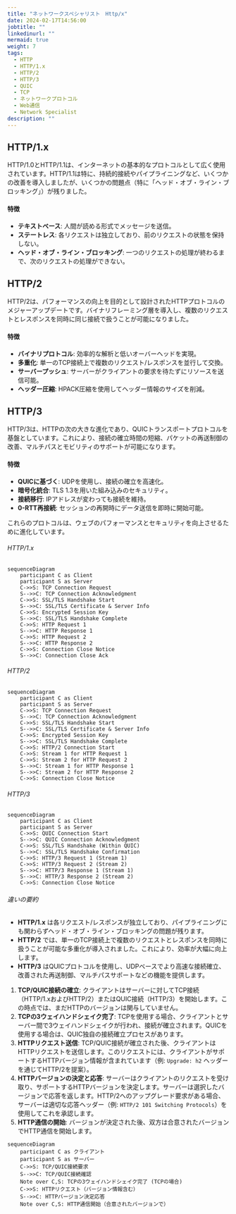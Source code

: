 ```yaml
---
title: "ネットワークスペシャリスト　Http/x"
date: 2024-02-17T14:56:00
jobtitle: ""
linkedinurl: ""
mermaid: true
weight: 7
tags:
  - HTTP
  - HTTP/1.x
  - HTTP/2
  - HTTP/3
  - QUIC
  - TCP
  - ネットワークプロトコル
  - Web通信
  - Network Specialist
description: ""
---
```


## HTTP/1.x

HTTP/1.0とHTTP/1.1は、インターネットの基本的なプロトコルとして広く使用されています。HTTP/1.1は特に、持続的接続やパイプライニングなど、いくつかの改善を導入しましたが、いくつかの問題点（特に「ヘッド・オブ・ライン・ブロッキング」）が残りました。

#### 特徴

- **テキストベース**: 人間が読める形式でメッセージを送信。
- **ステートレス**: 各リクエストは独立しており、前のリクエストの状態を保持しない。
- **ヘッド・オブ・ライン・ブロッキング**: 一つのリクエストの処理が終わるまで、次のリクエストの処理ができない。

## HTTP/2

HTTP/2は、パフォーマンスの向上を目的として設計されたHTTPプロトコルのメジャーアップデートです。バイナリフレーミング層を導入し、複数のリクエストとレスポンスを同時に同じ接続で扱うことが可能になりました。

#### 特徴

- **バイナリプロトコル**: 効率的な解析と低いオーバーヘッドを実現。
- **多重化**: 単一のTCP接続上で複数のリクエスト/レスポンスを並行して交換。
- **サーバープッシュ**: サーバーがクライアントの要求を待たずにリソースを送信可能。
- **ヘッダー圧縮**: HPACK圧縮を使用してヘッダー情報のサイズを削減。

## HTTP/3

HTTP/3は、HTTPの次の大きな進化であり、QUICトランスポートプロトコルを基盤としています。これにより、接続の確立時間の短縮、パケットの再送制御の改善、マルチパスとモビリティのサポートが可能になります。

#### 特徴

- **QUICに基づく**: UDPを使用し、接続の確立を高速化。
- **暗号化統合**: TLS 1.3を用いた組み込みのセキュリティ。
- **接続移行**: IPアドレスが変わっても接続を維持。
- **0-RTT再接続**: セッションの再開時にデータ送信を即時に開始可能。

これらのプロトコルは、ウェブのパフォーマンスとセキュリティを向上させるために進化しています。

###### HTTP/1.x

```mermaid
sequenceDiagram
    participant C as Client
    participant S as Server
    C->>S: TCP Connection Request
    S-->>C: TCP Connection Acknowledgment
    C->>S: SSL/TLS Handshake Start
    S-->>C: SSL/TLS Certificate & Server Info
    C->>S: Encrypted Session Key
    S-->>C: SSL/TLS Handshake Complete
    C->>S: HTTP Request 1
    S-->>C: HTTP Response 1
    C->>S: HTTP Request 2
    S-->>C: HTTP Response 2
    C->>S: Connection Close Notice
    S-->>C: Connection Close Ack
```

###### HTTP/2

```mermaid
sequenceDiagram
    participant C as Client
    participant S as Server
    C->>S: TCP Connection Request
    S-->>C: TCP Connection Acknowledgment
    C->>S: SSL/TLS Handshake Start
    S-->>C: SSL/TLS Certificate & Server Info
    C->>S: Encrypted Session Key
    S-->>C: SSL/TLS Handshake Complete
    C->>S: HTTP/2 Connection Start
    C->>S: Stream 1 for HTTP Request 1
    C->>S: Stream 2 for HTTP Request 2
    S-->>C: Stream 1 for HTTP Response 1
    S-->>C: Stream 2 for HTTP Response 2
    C->>S: Connection Close Notice
```

###### HTTP/3

```mermaid
sequenceDiagram
    participant C as Client
    participant S as Server
    C->>S: QUIC Connection Start
    S-->>C: QUIC Connection Acknowledgment
    C->>S: SSL/TLS Handshake (Within QUIC)
    S-->>C: SSL/TLS Handshake Confirmation
    C->>S: HTTP/3 Request 1 (Stream 1)
    C->>S: HTTP/3 Request 2 (Stream 2)
    S-->>C: HTTP/3 Response 1 (Stream 1)
    S-->>C: HTTP/3 Response 2 (Stream 2)
    C->>S: Connection Close Notice
```

###### 違いの要約

- **HTTP/1.x** は各リクエスト/レスポンスが独立しており、パイプライニングにも関わらずヘッド・オブ・ライン・ブロッキングの問題が残ります。
- **HTTP/2** では、単一のTCP接続上で複数のリクエストとレスポンスを同時に扱うことが可能な多重化が導入されました。これにより、効率が大幅に向上します。
- **HTTP/3** はQUICプロトコルを使用し、UDPベースでより高速な接続確立、改善された再送制御、マルチパスサポートなどの機能を提供します。

1. **TCP/QUIC接続の確立**: クライアントはサーバーに対してTCP接続（HTTP/1.xおよびHTTP/2）またはQUIC接続（HTTP/3）を開始します。この時点では、まだHTTPのバージョンは関与していません。
2. **TCPの3ウェイハンドシェイク完了**: TCPを使用する場合、クライアントとサーバー間で3ウェイハンドシェイクが行われ、接続が確立されます。QUICを使用する場合は、QUIC独自の接続確立プロセスがあります。
3. **HTTPリクエスト送信**: TCP/QUIC接続が確立された後、クライアントはHTTPリクエストを送信します。このリクエストには、クライアントがサポートするHTTPバージョン情報が含まれています（例: `Upgrade: h2` ヘッダーを通じてHTTP/2を提案）。
4. **HTTPバージョンの決定と応答**: サーバーはクライアントのリクエストを受け取り、サポートするHTTPバージョンを決定します。サーバーは選択したバージョンで応答を返します。HTTP/2へのアップグレード要求がある場合、サーバーは適切な応答ヘッダー（例: `HTTP/2 101 Switching Protocols`）を使用してこれを承認します。
5. **HTTP通信の開始**: バージョンが決定された後、双方は合意されたバージョンでHTTP通信を開始します。

```mermaid
sequenceDiagram
    participant C as クライアント
    participant S as サーバー
    C->>S: TCP/QUIC接続要求
    S-->>C: TCP/QUIC接続確認
    Note over C,S: TCPの3ウェイハンドシェイク完了 (TCPの場合)
    C->>S: HTTPリクエスト（バージョン情報含む）
    S-->>C: HTTPバージョン決定応答
    Note over C,S: HTTP通信開始（合意されたバージョンで）

```
